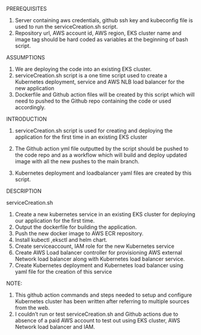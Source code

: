 PREREQUISITES

1. Server containing aws credentials, github ssh key and kubeconfig file is used to run the serviceCreation.sh script.
2. Repository url, AWS account id, AWS region, EKS cluster name and image tag should be hard coded as variables at the beginning of  bash script.

ASSUMPTIONS

1. We are deploying the code into an existing EKS cluster.
2. serviceCreation.sh script is a one time script used to create a Kubernetes deployment, service and AWS NLB load balancer for the new application
3. Dockerfile and Github action files will be created by this script which will need to pushed to the Github repo containing the code or used accordingly.

INTRODUCTION

1. serviceCreation.sh script is used for creating and deploying the application for the first time in an existing EKS cluster

2. The  Github action yml file outputted by the script should be pushed to the code repo and as a workflow which will build and deploy updated image with all the new pushes to the main branch.

3. Kubernetes deployment and loadbalancer yaml files are created by this script.


DESCRIPTION

serviceCreation.sh 

1. Create a new kubernetes service in an existing EKS cluster for deploying our application for the first time.
2. Output the dockerfile for building the application.
3. Push the new docker image to AWS ECR repository.
4. Install kubectl ,eksctl and helm chart.
5. Create serviceaccount, IAM role for the new Kubernetes service
6. Create AWS Load balancer controller for provisioning AWS external Network load balancer along with Kubernetes load balancer service.
7. Create Kubernetes deployment and Kubernetes load balancer using yaml file for the creation of this service

NOTE: 
1. This github action commands and steps needed to setup and configure Kubernetes cluster has been written after referring to multiple sources from the web.
2. I couldn’t run or test serviceCreation.sh and Github actions due to absence of a paid AWS account to test out using EKS cluster, AWS Network load balancer and IAM.
